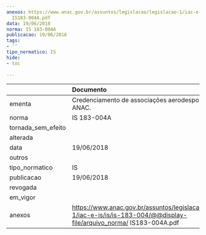 ```yaml
---
anexos: https://www.anac.gov.br/assuntos/legislacao/legislacao-1/iac-e-is/is/is-183-004/@@display-file/arquivo_norma/
  IS183-004A.pdf
data: 19/06/2018
norma: IS 183-004A
publicacao: 19/06/2018
tags:
- ''
tipo_normatico: IS
hide: 
- toc 
 
---
```


|                    | Documento                                                                                                                    |
|:-------------------|:-----------------------------------------------------------------------------------------------------------------------------|
| ementa             | Credenciamento de associações aerodesportivas pela ANAC.                                                                     |
| norma              | IS 183-004A                                                                                                                  |
| tornada_sem_efeito |                                                                                                                              |
| alterada           |                                                                                                                              |
| data               | 19/06/2018                                                                                                                   |
| outros             |                                                                                                                              |
| tipo_normatico     | IS                                                                                                                           |
| publicacao         | 19/06/2018                                                                                                                   |
| revogada           |                                                                                                                              |
| em_vigor           |                                                                                                                              |
| anexos             | https://www.anac.gov.br/assuntos/legislacao/legislacao-1/iac-e-is/is/is-183-004/@@display-file/arquivo_norma/ IS183-004A.pdf |